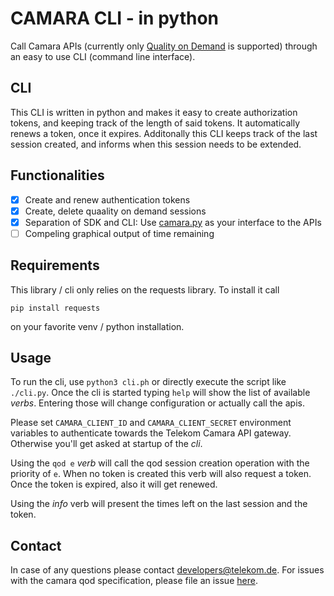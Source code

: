 CAMARA CLI - in python
======================

Call Camara APIs (currently only [Quality on Demand](https://github.com/camaraproject/QualityOnDemand/) is supported) through an easy to use CLI (command line interface).

CLI
---

This CLI is written in python and makes it easy to create authorization tokens, and keeping track of the length of said tokens. It automatically renews a token, 
once it expires. Additonally this CLI keeps track of the last session created, and informs when this session needs to be extended.

Functionalities
---------------

- [x] Create and renew authentication tokens
- [x] Create, delete quaality on demand sessions
- [x] Separation of SDK and CLI: Use [camara.py](camara.py) as your interface to the APIs
- [ ] Compeling graphical output of time remaining

Requirements
------------

This library / cli only relies on the requests library. To install it call

```
pip install requests
```

on your favorite venv / python installation.

Usage
-----

To run the cli, use `python3 cli.ph` or directly execute the script like `./cli.py`. Once the cli is started typing `help` will show the list of available _verbs_. Entering those will change configuration or actually call the apis.

Please set `CAMARA_CLIENT_ID` and `CAMARA_CLIENT_SECRET` environment variables to authenticate towards the Telekom Camara API gateway. Otherwise you'll get asked at startup of the _cli_.

Using the `qod e` _verb_ will call the qod session creation operation with the priority of `e`. When no token is created this verb will also request a token. Once the token is expired, also it will get renewed.

Using the _info_ verb will present the times left on the last session and the token.

Contact
-------

In case of any questions please contact developers@telekom.de. For issues with the camara qod specification, please file an issue [here](https://github.com/camaraproject/QualityOnDemand/issues/new).
